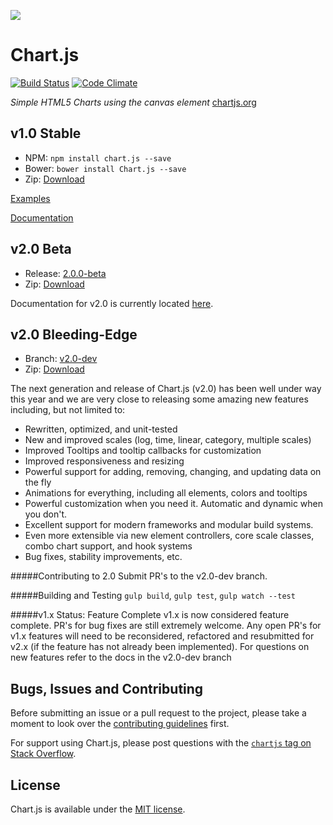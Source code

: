 [![](http://tannerlinsley.com/memes/chartjs.gif)](http://www.chartjs.org/docs/)

# Chart.js 

[![Build Status](https://travis-ci.org/nnnick/Chart.js.svg?branch=master)](https://travis-ci.org/nnnick/Chart.js) [![Code Climate](https://codeclimate.com/github/nnnick/Chart.js/badges/gpa.svg)](https://codeclimate.com/github/nnnick/Chart.js)


*Simple HTML5 Charts using the canvas element* [chartjs.org](http://www.chartjs.org)

## v1.0 Stable

- NPM: `npm install chart.js --save`
- Bower: `bower install Chart.js --save`
- Zip: [Download](https://github.com/nnnick/Chart.js/archive/master.zip)

[Examples](https://github.com/nnnick/Chart.js/tree/master/samples)

[Documentation](http://www.chartjs.org/docs/)

## v2.0 Beta

- Release: [2.0.0-beta](https://github.com/nnnick/Chart.js/releases/tag/2.0.0-beta)
- Zip: [Download](https://github.com/nnnick/Chart.js/archive/2.0.0-beta.zip)

Documentation for v2.0 is currently located [here](https://github.com/nnnick/Chart.js/tree/v2.0-dev/docs).

## v2.0 Bleeding-Edge

- Branch: [v2.0-dev](https://github.com/nnnick/Chart.js/tree/v2.0-dev)
- Zip: [Download](https://github.com/nnnick/Chart.js/archive/v2.0-dev.zip)

The next generation and release of Chart.js (v2.0) has been well under way this year and we are very close to releasing some amazing new features including, but not limited to:
- Rewritten, optimized, and unit-tested
- New and improved scales (log, time, linear, category, multiple scales)
- Improved Tooltips and tooltip callbacks for customization
- Improved responsiveness and resizing
- Powerful support for adding, removing, changing, and updating data on the fly
- Animations for everything, including all elements, colors and tooltips
- Powerful customization when you need it. Automatic and dynamic when you don't.
- Excellent support for modern frameworks and modular build systems.
- Even more extensible via new element controllers, core scale classes, combo chart support, and hook systems
- Bug fixes, stability improvements, etc.

#####Contributing to 2.0
Submit PR's to the v2.0-dev branch.

#####Building and Testing
`gulp build`, `gulp test`, `gulp watch --test`

#####v1.x Status: Feature Complete
v1.x is now considered feature complete.  PR's for bug fixes are still extremely welcome.  Any open PR's for v1.x features will need to be reconsidered, refactored and resubmitted for v2.x (if the feature has not already been implemented). For questions on new features refer to the docs in the v2.0-dev branch


## Bugs, Issues and Contributing

Before submitting an issue or a pull request to the project, please take a moment to look over the [contributing guidelines](https://github.com/nnnick/Chart.js/blob/master/CONTRIBUTING.md) first.

For support using Chart.js, please post questions with the [`chartjs` tag on Stack Overflow](http://stackoverflow.com/questions/tagged/chartjs).

## License

Chart.js is available under the [MIT license](http://opensource.org/licenses/MIT).
